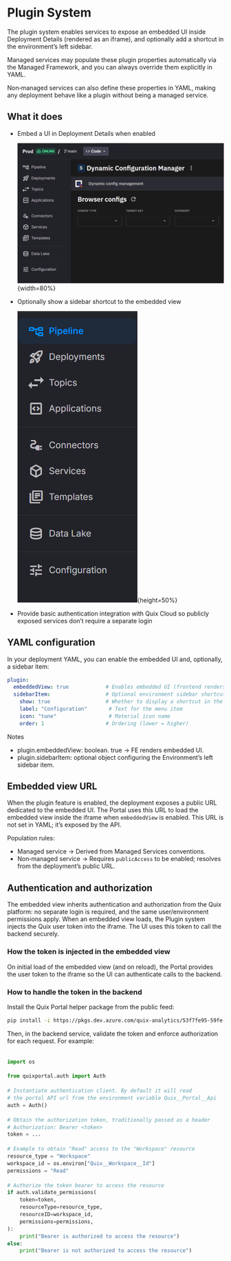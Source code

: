 # Plugin System

The plugin system enables services to expose an embedded UI inside Deployment Details (rendered as an iframe), and optionally add a shortcut in the environment’s left sidebar.

Managed services may populate these plugin properties automatically via the Managed Framework, and you can always override them explicitly in YAML.

Non‑managed services can also define these properties in YAML, making any deployment behave like a plugin without being a managed service.

## What it does

- Embed a UI in Deployment Details when enabled

  ![Embedded View](images/dynamic-configuration-embedded-view.png){width=80%}

- Optionally show a sidebar shortcut to the embedded view

  ![Sidebar example](images/plugin-sidebar.png){height=50%}

- Provide basic authentication integration with Quix Cloud so publicly exposed services don’t require a separate login

## YAML configuration

In your deployment YAML, you can enable the embedded UI and, optionally, a sidebar item:

```yaml
plugin:
  embeddedView: true            # Enables embedded UI (frontend renders iframe)
  sidebarItem:                  # Optional environment sidebar shortcut
    show: true                  # Whether to display a shortcut in the sidebar
    label: "Configuration"       # Text for the menu item
    icon: "tune"                 # Material icon name
    order: 1                    # Ordering (lower = higher)
```

Notes

- plugin.embeddedView: boolean. true → FE renders embedded UI.
- plugin.sidebarItem: optional object configuring the Environment’s left sidebar item.

## Embedded view URL

When the plugin feature is enabled, the deployment exposes a public URL dedicated to the embedded UI. The Portal uses this URL to load the embedded view inside the iframe when `embeddedView` is enabled. This URL is not set in YAML; it’s exposed by the API.

Population rules:

- Managed service → Derived from Managed Services conventions.
- Non‑managed service → Requires `publicAccess` to be enabled; resolves from the deployment’s public URL.

## Authentication and authorization

The embedded view inherits authentication and authorization from the Quix platform: no separate login is required, and the same user/environment permissions apply.
When an embedded view loads, the Plugin system injects the Quix user token into the iframe. The UI uses this token to call the backend securely.

### How the token is injected in the embedded view

On initial load of the embedded view (and on reload), the Portal provides the user token to the iframe so the UI can authenticate calls to the backend.

### How to handle the token in the backend

Install the Quix Portal helper package from the public feed:

```bash
pip install -i https://pkgs.dev.azure.com/quix-analytics/53f7fe95-59fe-4307-b479-2473b96de6d1/_packaging/public/pypi/simple/ quixportal
```

Then, in the backend service, validate the token and enforce authorization for each request. For example:

```python

import os

from quixportal.auth import Auth

# Instantiate authentication client. By default it will read
# the portal API url from the environment variable Quix__Portal__Api
auth = Auth()

# Obtain the authorization token, traditionally passed as a header
# Authorization: Bearer <token>
token = ...

# Example to obtain "Read" access to the "Workspace" resource
resource_type = "Workspace"
workspace_id = os.environ["Quix__Workspace__Id"]
permissions = "Read"

# Authorize the token bearer to access the resource
if auth.validate_permissions(
    token=token,
    resourceType=resource_type,
    resourceID=workspace_id,
    permissions=permissions,
):
    print("Bearer is authorized to access the resource")
else:
    print("Bearer is not authorized to access the resource")

```
